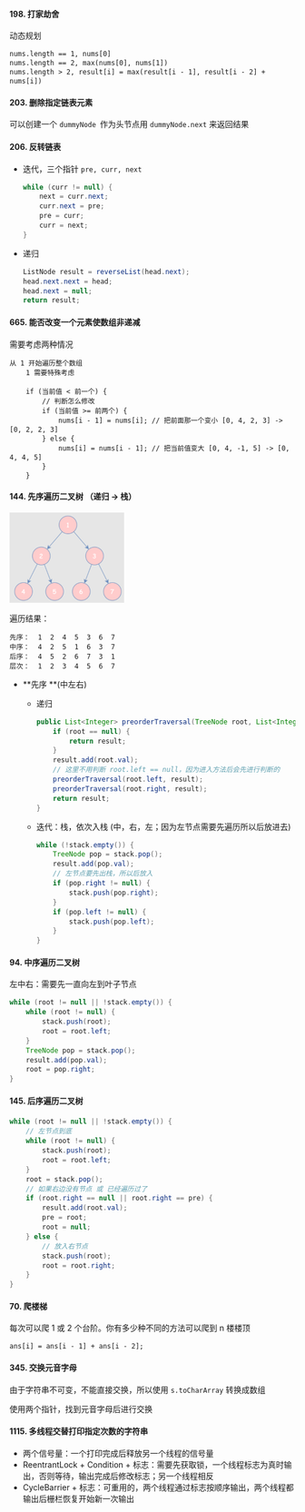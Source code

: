 #### 198. 打家劫舍

动态规划

```
nums.length == 1, nums[0]
nums.length == 2, max(nums[0], nums[1])
nums.length > 2, result[i] = max(result[i - 1], result[i - 2] + nums[i])
```

#### 203. 删除指定链表元素

可以创建一个 `dummyNode `作为头节点用 `dummyNode.next` 来返回结果

#### 206. 反转链表

- 迭代，三个指针 `pre, curr, next`

  ```java
  while (curr != null) {
      next = curr.next;
      curr.next = pre;
      pre = curr;
      curr = next;
  }
  ```

- 递归

  ```java
  ListNode result = reverseList(head.next);
  head.next.next = head;
  head.next = null;
  return result;
  ```

#### 665. 能否改变一个元素使数组非递减

需要考虑两种情况

```
从 1 开始遍历整个数组
	1 需要特殊考虑

	if (当前值 < 前一个) {
		// 判断怎么修改
		if (当前值 >= 前两个) {
			nums[i - 1] = nums[i]; // 把前面那一个变小 [0, 4, 2, 3] -> [0, 2, 2, 3]
		} else {
			nums[i] = nums[i - 1]; // 把当前值变大 [0, 4, -1, 5] -> [0, 4, 4, 5]
		}
	}
```

#### 144. 先序遍历二叉树 （递归 -> 栈）

<img src="./img/二叉树.png" alt="二叉树" style="zoom:50%;" />

遍历结果：

```
先序：  1  2  4  5  3  6  7
中序：  4  2  5  1  6  3  7
后序：  4  5  2  6  7  3  1
层次：  1  2  3  4  5  6  7
```

- **先序 **(中左右)

    - 递归

      ```java
      public List<Integer> preorderTraversal(TreeNode root, List<Integer> result) {
          if (root == null) {
              return result;
          }
          result.add(root.val);
          // 这里不用判断 root.left == null，因为进入方法后会先进行判断的
          preorderTraversal(root.left, result);
          preorderTraversal(root.right, result);
          return result;
      }
      ```

    - 迭代：栈，依次入栈 (中，右，左；因为左节点需要先遍历所以后放进去)

      ```java
      while (!stack.empty()) {
          TreeNode pop = stack.pop();
          result.add(pop.val);
          // 左节点要先出栈，所以后放入
          if (pop.right != null) {
              stack.push(pop.right);
          }
          if (pop.left != null) {
              stack.push(pop.left);
          }
      }
      ```

#### 94. 中序遍历二叉树

左中右：需要先一直向左到叶子节点

```java
while (root != null || !stack.empty()) {
    while (root != null) {
        stack.push(root);
        root = root.left;
    }
    TreeNode pop = stack.pop();
    result.add(pop.val);
    root = pop.right;
}
```

#### 145. 后序遍历二叉树

```java
while (root != null || !stack.empty()) {
    // 左节点到底
    while (root != null) {
        stack.push(root);
        root = root.left;
    }
    root = stack.pop();
    // 如果右边没有节点 或 已经遍历过了
    if (root.right == null || root.right == pre) {
        result.add(root.val);
        pre = root;
        root = null;
    } else {
        // 放入右节点
        stack.push(root);
        root = root.right;
    }
}
```

#### 70. 爬楼梯

每次可以爬 1 或 2 个台阶。你有多少种不同的方法可以爬到 n 楼楼顶

```
ans[i] = ans[i - 1] + ans[i - 2];
```



#### 345. 交换元音字母

由于字符串不可变，不能直接交换，所以使用 `s.toCharArray` 转换成数组

使用两个指针，找到元音字母后进行交换



#### 1115. 多线程交替打印指定次数的字符串

- 两个信号量：一个打印完成后释放另一个线程的信号量
- ReentrantLock + Condition + 标志：需要先获取锁，一个线程标志为真时输出，否则等待，输出完成后修改标志；另一个线程相反
- CycleBarrier + 标志：可重用的，两个线程通过标志按顺序输出，两个线程都输出后栅栏恢复开始新一次输出















